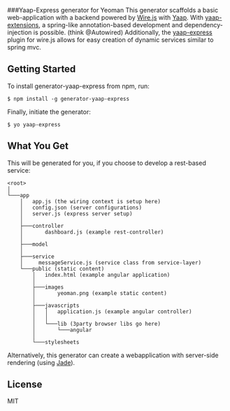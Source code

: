 
###Yaap-Express generator for Yeoman
This generator scaffolds a basic web-application with a backend powered by [Wire.js](https://github.com/cujojs/wire) with [Yaap](https://github.com/warmuuh/yaap).
With [yaap-extensions](https://github.com/warmuuh/yaap/blob/master/yaap/docs/annotations.md), a spring-like annotation-based development and dependency-injection is possible. (think @Autowired)
Additionally, the [yaap-express](https://github.com/warmuuh/yaap/blob/master/yaap/docs/express.md) plugin for wire.js allows for easy creation of dynamic services similar to spring mvc.

## Getting Started

To install generator-yaap-express from npm, run:

```
$ npm install -g generator-yaap-express
```

Finally, initiate the generator:

```
$ yo yaap-express
```

## What You Get

This will  be generated for you, if you choose to develop a rest-based service:
```
<root>
│
└───app
    │   app.js (the wiring context is setup here)
    │   config.json (server configurations)
    │   server.js (express server setup)
    │
    ├───controller
    │       dashboard.js (example rest-controller)
    │
    ├───model
    │
    ├───service
    │     messageService.js (service class from service-layer)
    └───public (static content)
        │   index.html (example angular application)
        │
        ├───images
        │       yeoman.png (example static content)
        │
        ├───javascripts
        │   │   application.js (example angular controller)
        │   │
        │   └───lib (3party browser libs go here)
        │       └───angular
        │
        └───stylesheets
```
Alternatively, this generator can create a webapplication with server-side rendering (using [Jade](http://jade-lang.com/)).


## License

MIT
